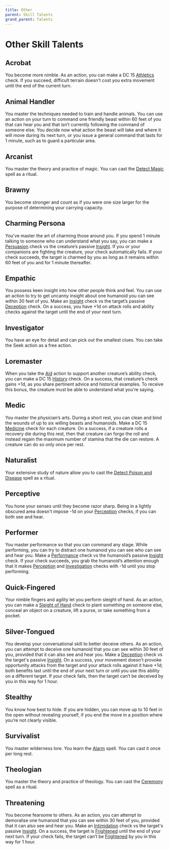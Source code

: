 ```yaml
---
title: Other
parent: Skill Talents
grand_parent: Talents
---
```


# Other Skill Talents

## Acrobat
You become more nimble. As an action, you can make a DC 15 [Athletics](https://stormchaserroleplaying.com/stormchaserRPG/Skills/Athletics/) check. If you succeed, difficult terrain doesn't cost you extra movement until the end of the current turn.

## Animal Handler
You master the techniques needed to train and handle animals. You can use an action on your turn to command one friendly beast within 60 feet of you that can hear you and that isn’t currently following the command of someone else. You decide now what action the beast will take and where it will move during its next turn, or you issue a general command that lasts for 1 minute, such as to guard a particular area.

## Arcanist
You master the theory and practice of magic. You can cast the [Detect Magic](https://stormchaserroleplaying.com/stormchaserRPG/Spells/1/Divination/#detect-magic) spell as a ritual.

## Brawny
You become stronger and count as if you were one size larger for the purpose of determining your carrying capacity.

## Charming Persona
You've master the art of charming those around you. If you spend 1 minute talking to someone who can understand what you say, you can make a [Persuasion](https://stormchaserroleplaying.com/stormchaserRPG/Skills/Persuasion/) check vs the creature’s passive [Insight](https://stormchaserroleplaying.com/stormchaserRPG/Skills/Insight/). If you or your companions are fighting the creature, your check automatically fails. If your check succeeds, the target is charmed by you as long as it remains within 60 feet of you and for 1 minute thereafter.

## Empathic
You possess keen insight into how other people think and feel. You can use an action to try to get uncanny insight about one humanoid you can see within 30 feet of you. Make an [Insight](https://stormchaserroleplaying.com/stormchaserRPG/Skills/Insight/) check vs the target’s passive [Deception](https://stormchaserroleplaying.com/stormchaserRPG/Skills/Deception/) check. On a success, you have +1d on attack rolls and ability checks against the target until the end of your next turn.

## Investigator
You have an eye for detail and can pick out the smallest clues. You can take the Seek action as a free action.

## Loremaster
When you take the [Aid](https://stormchaserroleplaying.com/stormchaserRPG/Combat/Actions/Aid/) action to support another creature’s ability check, you can make a DC 15 [History](https://stormchaserroleplaying.com/stormchaserRPG/Skills/History/) check. On a success, that creature’s check gains +1d, as you share pertinent advice and historical examples. To receive this bonus, the creature must be able to understand what you're saying.

## Medic
You master the physician’s arts. During a short rest, you can clean and bind the wounds of up to six willing beasts and humanoids. Make a DC 15 [Medicine](https://stormchaserroleplaying.com/stormchaserRPG/Skills/Medicine/) check for each creature. On a success, if a creature rolls a recovery die during this rest, then that creature can forgo the roll and instead regain the maximum number of stamina that the die can restore. A creature can do so only once per rest.

## Naturalist
Your extensive study of nature allow you to cast the [Detect Poison and Disease](https://stormchaserroleplaying.com/stormchaserRPG/Spells/1/Divination/#detect-poison-and-disease) spell as a ritual.

## Perceptive
You hone your senses until they become razor sharp. Being in a lightly obscured area doesn't impose -1d on your [Perception](https://stormchaserroleplaying.com/stormchaserRPG/General/Perception/) checks, if you can both see and hear.

## Performer
You master performance so that you can command any stage. While performing, you can try to distract one humanoid you can see who can see and hear you. Make a [Performance](https://stormchaserroleplaying.com/stormchaserRPG/Skills/Performance/) check vs the humanoid’s passive [Insight](https://stormchaserroleplaying.com/stormchaserRPG/Skills/Insight/) check. If your check succeeds, you grab the humanoid’s attention enough that it makes [Perception](https://stormchaserroleplaying.com/stormchaserRPG/General/Perception/) and [Investigation](https://stormchaserroleplaying.com/stormchaserRPG/Skills/Investigation/) checks with -1d until you stop performing.

## Quick-Fingered
Your nimble fingers and agility let you perform sleight of hand. As an action, you can make a [Sleight of Hand](https://stormchaserroleplaying.com/stormchaserRPG/Skills/SleightofHand/) check to plant something on someone else, conceal an object on a creature, lift a purse, or take something from a pocket.

## Silver-Tongued
You develop your conversational skill to better deceive others. As an action, you can attempt to deceive one humanoid that you can see within 30 feet of you, provided that it can also see and hear you. Make a [Deception](https://stormchaserroleplaying.com/stormchaserRPG/Skills/Deception/) check vs the target's passive [Insight](https://stormchaserroleplaying.com/stormchaserRPG/Skills/Insight/). On a success, your movement doesn't provoke opportunity attacks from the target and your attack rolls against it have +1d; both benefits last until the end of your next turn or until you use this ability on a different target. If your check fails, then the target can’t be deceived by you in this way for 1 hour.

## Stealthy
You know how best to hide. If you are hidden, you can move up to 10 feet in the open without revealing yourself, if you end the move in a position where you’re not clearly visible.

## Survivalist
You master wilderness lore. You learn the [Alarm](https://stormchaserroleplaying.com/stormchaserRPG/Spells/1/Warding/#alarm) spell. You can cast it once per long rest.

## Theologian
You master the theory and practice of theology. You can cast the [Ceremony](https://stormchaserroleplaying.com/stormchaserRPG/Spells/1/Warding/#ceremony) spell as a ritual.

## Threatening
You become fearsome to others. As an action, you can attempt to demoralise one humanoid that you can see within 30 feet of you, provided that it can also see and hear you. Make an [Intimidation](https://stormchaserroleplaying.com/stormchaserRPG/Skills/Intimidation/) check vs the target's passive [Insight](https://stormchaserroleplaying.com/stormchaserRPG/Skills/Insight/). On a success, the target is [Frightened](https://stormchaserroleplaying.com/stormchaserRPG/Conditions/Frightened/) until the end of your next turn. If your check fails, the target can’t be [Frightened](https://stormchaserroleplaying.com/stormchaserRPG/Conditions/Frightened/) by you in this way for 1 hour.
